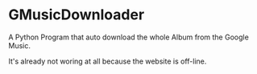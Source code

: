 GMusicDownloader
================

A Python Program that auto download the whole Album from the Google Music.

It's already not woring at all because the website is off-line.
